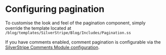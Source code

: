 # Configuring pagination
To customise the look and feel of the pagination component, simply override the template located 
at `/blog/templates/SilverStripe/Blog/Includes/Pagination.ss`

If you have comments enabled, comment pagination is configurable via the [SilverStripe Comments Module configuration](https://github.com/silverstripe/silverstripe-comments/blob/master/docs/en/Configuration.md).